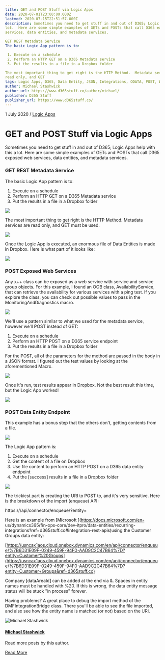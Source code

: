 ```yaml
---
title: GET and POST Stuff via Logic Apps
date: 2020-07-01T23:00:00.000Z
lastmod: 2020-07-15T22:51:57.000Z
description: Sometimes you need to get stuff in and out of D365; Logic Apps help with this a
lot.  Here are some simple examples of GETs and POSTs that call D365 exposed web
services, data entities, and metadata services.

GET REST Metadata Service 
The basic Logic App pattern is to:

 1. Execute on a schedule
 2. Perform an HTTP GET on a D365 Metadata service
 3. Put the results in a file in a Dropbox folder

The most important thing to get right is the HTTP Method.  Metadata services are
read only, and GET
tags: Logic Apps, D365, Data Entity, JSON, Integrations, ODATA, POST, Web services
author: Michael Stashwick
author_url: https://www.d365stuff.co/author/michael/
publisher: D365 Stuff
publisher_url: https://www.d365stuff.co/
---
```


1 July 2020 / [Logic Apps](/tag/logic-apps/)

# GET and POST Stuff via Logic Apps

Sometimes you need to get stuff in and out of D365; Logic Apps help with this
a lot. Here are some simple examples of GETs and POSTs that call D365 exposed
web services, data entities, and metadata services.

### GET REST Metadata Service

The basic Logic App pattern is to:

  1. Execute on a schedule
  2. Perform an HTTP GET on a D365 Metadata service
  3. Put the results in a file in a Dropbox folder

![](https://www.d365stuff.co/content/images/2020/07/GetMetaDataServiceCreateFile.JPG)

The most important thing to get right is the HTTP Method. Metadata services
are read only, and GET must be used.

![](https://www.d365stuff.co/content/images/2020/07/GetMetaDataService.JPG)

Once the Logic App is executed, an enormous file of Data Entities is made in
Dropbox. Here is what part of it looks like:

![](https://www.d365stuff.co/content/images/2020/07/MetadataEntitiesJSON.JPG)

### POST Exposed Web Services

Any x++ class can be exposed as a web service with service and service group
objects. For this example, I found an OOB class, AvailabilityService, that can
retrieve the availability for various services with a ping test. If you
explore the class, you can check out possible values to pass in the
MonitoringAndDiagnostics macro.

![](https://www.d365stuff.co/content/images/2020/07/getAvailabilityClass.JPG)

We'll use a pattern similar to what we used for the metadata service, however
we'll POST instead of GET:

  1. Execute on a schedule
  2. Perform an HTTP POST on a D365 service endpoint
  3. Put the results in a file in a Dropbox folder

For the POST, all of the parameters for the method are passed in the body in a
JSON format. I figured out the test values by looking at the aforementioned
Macro.

![](https://www.d365stuff.co/content/images/2020/07/POSTAvailabilityServiceParameters1Redacted.JPG)

Once it's run, test results appear in Dropbox. Not the best result this time,
but the Logic App worked!

![](https://www.d365stuff.co/content/images/2020/07/AvailabilityServiceOutput.JPG)

### POST Data Entity Endpoint

This example has a bonus step that the others don't, getting contents from a
file.

![](https://www.d365stuff.co/content/images/2020/07/image-1.png)

The Logic App pattern is:

  1. Execute on a schedule
  2. Get the content of a file on Dropbox
  3. Use file content to perform an HTTP POST on a D365 data entity endpoint
  4. Put the [success] results in a file in a Dropbox folder

![](https://www.d365stuff.co/content/images/2020/07/image-6.png)

The trickiest part is creating the URI to POST to, and it's very sensitive.
Here is the breakdown of the import (enqueue) API:

https://<base URL>/api/connector/enqueue/<activity ID>?entity=<entity name>

Here is an example from [Microsoft ](https://docs.microsoft.com/en-
us/dynamics365/fin-ops-core/dev-itpro/data-entities/recurring-
integrations?ref=d365stuff.co#integration-rest-apis)using the Customer Groups
data entity:

[https://usncax1aos.cloud.onebox.dynamics.com/en/api/connector/enqueue/%7B6D31E09F-0249-459F-94F0-AAD9C2C47B64%7D?entity=Customer%20Groups](https://usncax1aos.cloud.onebox.dynamics.com/en/api/connector/enqueue/%7B6D31E09F-0249-459F-94F0-AAD9C2C47B64%7D?entity=Customer+Groups&ref=d365stuff.co)

Company [dataAreaId] can be added at the end via &. Spaces in entity names
must be handled with %20. If this is wrong, the data entity message status
will be stuck "in process" forever.

Having problems? A great place to debug the import method of the
DMFIntegrationBridge class. There you'll be able to see the file imported, and
also see how the entity name is matched (or not) based on the URI.

![Michael Stashwick](/content/images/size/w100/2019/07/FacePic.jpg)

#### [Michael Stashwick](/author/michael/)

Read [more posts](/author/michael/) by this author.

[Read More](/author/michael/)

